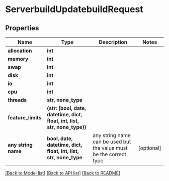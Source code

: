 # ServerbuildUpdatebuildRequest


## Properties
Name | Type | Description | Notes
------------ | ------------- | ------------- | -------------
**allocation** | **int** |  | 
**memory** | **int** |  | 
**swap** | **int** |  | 
**disk** | **int** |  | 
**io** | **int** |  | 
**cpu** | **int** |  | 
**threads** | **str, none_type** |  | 
**feature_limits** | **{str: (bool, date, datetime, dict, float, int, list, str, none_type)}** |  | 
**any string name** | **bool, date, datetime, dict, float, int, list, str, none_type** | any string name can be used but the value must be the correct type | [optional]

[[Back to Model list]](../README.md#documentation-for-models) [[Back to API list]](../README.md#documentation-for-api-endpoints) [[Back to README]](../README.md)


